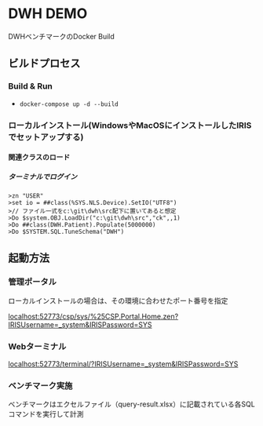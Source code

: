 # DWH DEMO

DWHベンチマークのDocker Build


## ビルドプロセス

### Build & Run
* ```docker-compose up -d --build```

### ローカルインストール(WindowsやMacOSにインストールしたIRISでセットアップする)

#### 関連クラスのロード

##### ターミナルでログイン

```
>zn "USER"
>set io = ##class(%SYS.NLS.Device).SetIO("UTF8")
>// ファイル一式をc:\git\dwh\src配下に置いてあると想定
>Do $system.OBJ.LoadDir("c:\git\dwh\src","ck",,1)
>Do ##class(DWH.Patient).Populate(5000000)
>Do $SYSTEM.SQL.TuneSchema("DWH")
```

## 起動方法

### 管理ポータル

ローカルインストールの場合は、その環境に合わせたポート番号を指定

[localhost:52773/csp/sys/%25CSP.Portal.Home.zen?IRISUsername=_system&IRISPassword=SYS](http://localhost:52773/csp/sys/%25CSP.Portal.Home.zen?IRISUsername=_system&IRISPassword=SYS)

### Webターミナル

[localhost:52773/terminal/?IRISUsername=_system&IRISPassword=SYS](http://localhost:52773/terminal/?IRISUsername=_system&IRISPassword=SYS)

### ベンチマーク実施

ベンチマークはエクセルファイル（query-result.xlsx）に記載されている各SQLコマンドを実行して計測
